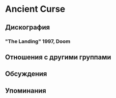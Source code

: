 # Ancient Curse



## Дискография

### "The Landing" 1997, Doom




## Отношения с другими группами


## Обсуждения


## Упоминания

